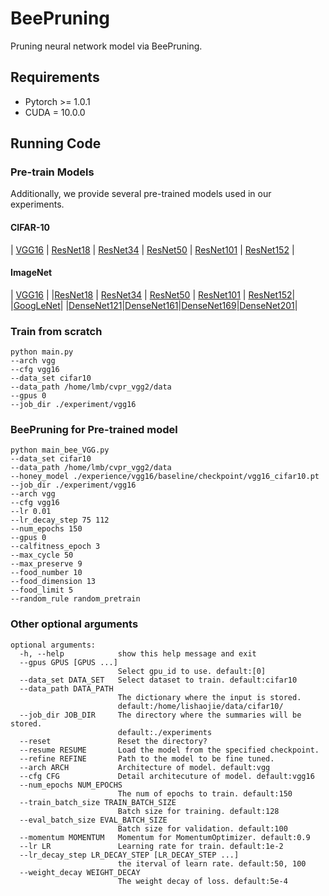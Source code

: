 # BeePruning

Pruning neural network model via BeePruning. 

## Requirements

-  Pytorch >= 1.0.1
- CUDA = 10.0.0

## Running Code

### Pre-train Models

Additionally, we provide several  pre-trained models used in our experiments.

#### CIFAR-10

| [VGG16](https://drive.google.com/open?id=1iqcLZyMTnciVLiKOHNaKbeXixK0KOzuX) | [ResNet18](https://drive.google.com/open?id=1NuzORsV2O8QfkbCV72EtKp1iZQCBAnB1) | [ResNet34](https://drive.google.com/open?id=1_P3zNbtTpery4jjAu4o43-WjlPc6ot81) | [ResNet50](https://drive.google.com/open?id=1MihR1PxF7ibhOPnnC-FAQci9KC2tVoKL) | [ResNet101](https://drive.google.com/open?id=14q3u3fYeFUHcBRKUtx_MGIjBtJxfTVRM) | [ResNet152](https://drive.google.com/open?id=1FQKqA2WrD0o0qxlhPRC1RXImppoBC91b) | 

#### ImageNet

| [VGG16](https://download.pytorch.org/models/vgg16_bn-6c64b313.pth) | 
|[ResNet18](https://download.pytorch.org/models/resnet18-5c106cde.pth) | [ResNet34](https://download.pytorch.org/models/resnet34-333f7ec4.pth) | [ResNet50](https://download.pytorch.org/models/resnet50-19c8e357.pth) | [ResNet101](https://download.pytorch.org/models/resnet101-5d3b4d8f.pth) | [ResNet152](https://download.pytorch.org/models/resnet152-b121ed2d.pth)|
|[GoogLeNet](https://download.pytorch.org/models/googlenet-1378be20.pth)|
|[DenseNet121](https://drive.google.com/open?id=1-ZZu8yGmh518F6621BvHwBZ7NV17wf-9)|[DenseNet161](https://drive.google.com/open?id=1lNWiyyeQKtsldO7iFNmQ11WLNUNH22Jr)|[DenseNet169](https://drive.google.com/open?id=10iScGCR4QY6ZkghATkEaa61-F8buW3fB)|[DenseNet201](https://drive.google.com/open?id=1DZytePACQJyXbgLX_KIUDJRHAerUo4OT)|

### Train from scratch

```shell
python main.py 
--arch vgg 
--cfg vgg16 
--data_set cifar10 
--data_path /home/lmb/cvpr_vgg2/data
--gpus 0 
--job_dir ./experiment/vgg16
```

### BeePruning for Pre-trained model

```shell
python main_bee_VGG.py 
--data_set cifar10 
--data_path /home/lmb/cvpr_vgg2/data 
--honey_model ./experience/vgg16/baseline/checkpoint/vgg16_cifar10.pt 
--job_dir ./experiment/vgg16 
--arch vgg 
--cfg vgg16 
--lr 0.01 
--lr_decay_step 75 112 
--num_epochs 150 
--gpus 0 
--calfitness_epoch 3 
--max_cycle 50 
--max_preserve 9 
--food_number 10 
--food_dimension 13 
--food_limit 5 
--random_rule random_pretrain

```



### Other optional arguments

```
optional arguments:
  -h, --help            show this help message and exit
  --gpus GPUS [GPUS ...]
                        Select gpu_id to use. default:[0]
  --data_set DATA_SET   Select dataset to train. default:cifar10
  --data_path DATA_PATH
                        The dictionary where the input is stored.
                        default:/home/lishaojie/data/cifar10/
  --job_dir JOB_DIR     The directory where the summaries will be stored.
                        default:./experiments
  --reset               Reset the directory?
  --resume RESUME       Load the model from the specified checkpoint.
  --refine REFINE       Path to the model to be fine tuned.
  --arch ARCH           Architecture of model. default:vgg
  --cfg CFG             Detail architecuture of model. default:vgg16
  --num_epochs NUM_EPOCHS
                        The num of epochs to train. default:150
  --train_batch_size TRAIN_BATCH_SIZE
                        Batch size for training. default:128
  --eval_batch_size EVAL_BATCH_SIZE
                        Batch size for validation. default:100
  --momentum MOMENTUM   Momentum for MomentumOptimizer. default:0.9
  --lr LR               Learning rate for train. default:1e-2
  --lr_decay_step LR_DECAY_STEP [LR_DECAY_STEP ...]
                        the iterval of learn rate. default:50, 100
  --weight_decay WEIGHT_DECAY
                        The weight decay of loss. default:5e-4
```

